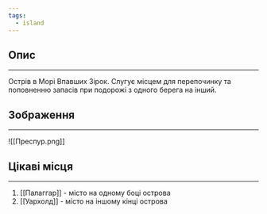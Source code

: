 ```yaml
---
tags:
  - island
---
```

## Опис
---
Острів в Морі Впавших Зірок. Слугує місцем для перепочинку та поповненню запасів при подорожі з одного берега на інший.

## Зображення
---
![[Преспур.png]]

## Цікаві місця
---
1. [[Палаггар]] - місто на одному боці острова  
2. [[Уархолд]] - місто на іншому кінці острова  
